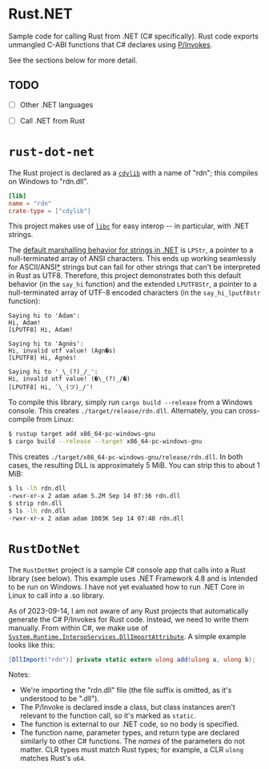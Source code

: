# Rust.NET
Sample code for calling Rust from .NET (C# specifically). Rust code exports unmangled C-ABI functions that C# declares using [P/Invokes](https://learn.microsoft.com/en-us/dotnet/standard/native-interop/pinvoke).

See the sections below for more detail. 

## TODO
- [ ] Other .NET languages
- [ ] Call .NET from Rust


# `rust-dot-net`
The Rust project is declared as a [`cdylib`](https://doc.rust-lang.org/reference/linkage.html) with a name of "rdn"; this compiles on Windows to "rdn.dll".

```toml
[lib]
name = "rdn"
crate-type = ["cdylib"]
```

This project makes use of [`libc`](https://crates.io/crates/libc) for easy interop -- in particular, with .NET strings.

The [default marshalling behavior for strings in .NET](https://learn.microsoft.com/en-us/dotnet/framework/interop/default-marshalling-for-strings#strings-used-in-platform-invoke) is `LPStr`, a pointer to a null-terminated array of ANSI characters. This ends up working seamlessly for ASCII/ANSI[*](https://stackoverflow.com/a/700221/1191181) strings but can fail for other strings that can't be interpreted in Rust as UTF8. Therefore, this project demonstrates both this default behavior (in the `say_hi` function) and the extended `LPUTF8Str`, a pointer to a null-terminated array of UTF-8 encoded characters (in the `say_hi_lputf8str` function):

```
Saying hi to 'Adam':
Hi, Adam!
[LPUTF8] Hi, Adam!

Saying hi to 'Agnès':
Hi, invalid utf value! (Agn�s)
[LPUTF8] Hi, Agnès!

Saying hi to '_\_(?)_/_':
Hi, invalid utf value! (�\_(?)_/�)
[LPUTF8] Hi, ¯\_(ツ)_/¯!
```

To compile this library, simply run `cargo build --release` from a Windows console. This creates `./target/release/rdn.dll`. Alternately, you can cross-compile from Linux:

```bash
$ rustup target add x86_64-pc-windows-gnu
$ cargo build --release --target x86_64-pc-windows-gnu
```

This creates `./target/x86_64-pc-windows-gnu/release/rdn.dll`. In both cases, the resulting DLL is approximately 5 MiB. You can strip this to about 1 MiB:

```bash
$ ls -lh rdn.dll
-rwxr-xr-x 2 adam adam 5.2M Sep 14 07:36 rdn.dll
$ strip rdn.dll
$ ls -lh rdn.dll
-rwxr-xr-x 2 adam adam 1003K Sep 14 07:48 rdn.dll
```


# `RustDotNet`
The `RustDotNet` project is a sample C# console app that calls into a Rust library (see below). This example uses .NET Framework 4.8 and is intended to be run on Windows. I have not yet evaluated how to run .NET Core in Linux to call into a .so library.

As of 2023-09-14, I am not aware of any Rust projects that automatically generate the C# P/Invokes for Rust code. Instead, we need to write them manually. From within C#, we make use of [`System.Runtime.InteropServices.DllImportAttribute`](https://learn.microsoft.com/en-us/dotnet/api/system.runtime.interopservices.dllimportattribute?view=net-7.0). A simple example looks like this:

```csharp
[DllImport("rdn")] private static extern ulong add(ulong a, ulong b);
```

Notes:
* We're importing the "rdn.dll" file (the file suffix is omitted, as it's understood to be ".dll"). 
* The P/Invoke is declared insde a class, but class instances aren't relevant to the function call, so it's marked as `static`.
* The function is external to our .NET code, so no body is specified.
* The function name, parameter types, and return type are declared similarly to other C# functions. The _names_ of the parameters do not matter. CLR types must match Rust types; for example, a CLR `ulong` matches Rust's `u64`.
